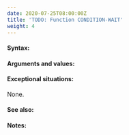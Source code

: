 ```yaml
---
date: 2020-07-25T08:00:00Z
title: 'TODO: Function CONDITION-WAIT'
weight: 4
---
```


#### Syntax:

#### Arguments and values:

#### Exceptional situations:

None.

#### See also:

#### Notes:
